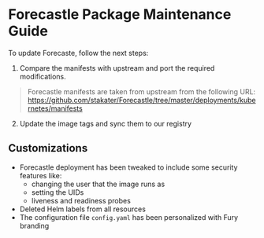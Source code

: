 # Forecastle Package Maintenance Guide

To update Forecaste, follow the next steps:

1. Compare the manifests with upstream and port the required modifications.

> Forecastle manifests are taken from upstream from the following URL:
> <https://github.com/stakater/Forecastle/tree/master/deployments/kubernetes/manifests>

2. Update the image tags and sync them to our registry

## Customizations

- Forecastle deployment has been tweaked to include some security features like:
  - changing the user that the image runs as
  - setting the UIDs
  - liveness and readiness probes
- Deleted Helm labels from all resources
- The configuration file `config.yaml` has been personalized with Fury branding
